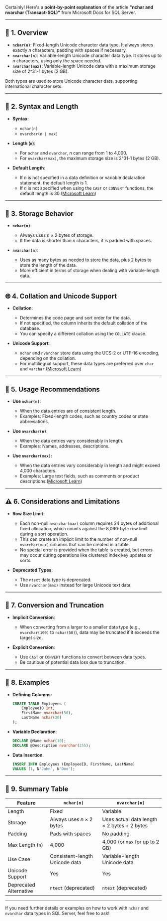 Certainly! Here's a **point-by-point explanation** of the article **"nchar and nvarchar (Transact-SQL)"** from Microsoft Docs for SQL Server.

---

## 🧵 1. **Overview**

* **`nchar(n)`**: Fixed-length Unicode character data type. It always stores exactly *n* characters, padding with spaces if necessary.
* **`nvarchar(n)`**: Variable-length Unicode character data type. It stores up to *n* characters, using only the space needed.
* **`nvarchar(max)`**: Variable-length Unicode data with a maximum storage size of 2^31-1 bytes (2 GB).

Both types are used to store Unicode character data, supporting international character sets.

---

## 📏 2. **Syntax and Length**

* **Syntax**:

  * `nchar(n)`
  * `nvarchar(n | max)`

* **Length (`n`)**:

  * For `nchar` and `nvarchar`, *n* can range from 1 to 4,000.
  * For `nvarchar(max)`, the maximum storage size is 2^31-1 bytes (2 GB).

* **Default Length**:

  * If *n* is not specified in a data definition or variable declaration statement, the default length is 1.
  * If *n* is not specified when using the `CAST` or `CONVERT` functions, the default length is 30.([Microsoft Learn][1])

---

## 🧠 3. **Storage Behavior**

* **`nchar(n)`**:

  * Always uses *n* × 2 bytes of storage.
  * If the data is shorter than *n* characters, it is padded with spaces.

* **`nvarchar(n)`**:

  * Uses as many bytes as needed to store the data, plus 2 bytes to store the length of the data.
  * More efficient in terms of storage when dealing with variable-length data.

---

## 🌐 4. **Collation and Unicode Support**

* **Collation**:

  * Determines the code page and sort order for the data.
  * If not specified, the column inherits the default collation of the database.
  * You can specify a different collation using the `COLLATE` clause.

* **Unicode Support**:

  * `nchar` and `nvarchar` store data using the UCS-2 or UTF-16 encoding, depending on the collation.
  * For multilingual support, these data types are preferred over `char` and `varchar`.([Microsoft Learn][1])

---

## 📌 5. **Usage Recommendations**

* **Use `nchar(n)`**:

  * When the data entries are of consistent length.
  * Examples: Fixed-length codes, such as country codes or state abbreviations.

* **Use `nvarchar(n)`**:

  * When the data entries vary considerably in length.
  * Examples: Names, addresses, descriptions.

* **Use `nvarchar(max)`**:

  * When the data entries vary considerably in length and might exceed 4,000 characters.
  * Examples: Large text fields, such as comments or product descriptions.([Microsoft Learn][1])

---

## ⚠️ 6. **Considerations and Limitations**

* **Row Size Limit**:

  * Each non-null `nvarchar(max)` column requires 24 bytes of additional fixed allocation, which counts against the 8,060-byte row limit during a sort operation.
  * This can create an implicit limit to the number of non-null `nvarchar(max)` columns that can be created in a table.
  * No special error is provided when the table is created, but errors may occur during operations like clustered index key updates or sorts.

* **Deprecated Types**:

  * The `ntext` data type is deprecated.
  * Use `nvarchar(max)` instead for large Unicode text data.

---

## 🔄 7. **Conversion and Truncation**

* **Implicit Conversion**:

  * When converting from a larger to a smaller data type (e.g., `nvarchar(100)` to `nchar(50)`), data may be truncated if it exceeds the target size.

* **Explicit Conversion**:

  * Use `CAST` or `CONVERT` functions to convert between data types.
  * Be cautious of potential data loss due to truncation.

---

## 🧪 8. **Examples**

* **Defining Columns**:

  ```sql
  CREATE TABLE Employees (
      EmployeeID int,
      FirstName nvarchar(50),
      LastName nchar(20)
  );
  ```

* **Variable Declaration**:

  ```sql
  DECLARE @Name nchar(10);
  DECLARE @Description nvarchar(255);
  ```

* **Data Insertion**:

  ```sql
  INSERT INTO Employees (EmployeeID, FirstName, LastName)
  VALUES (1, N'John', N'Doe');
  ```

---

## 📝 9. **Summary Table**

| Feature                | `nchar(n)`                     | `nvarchar(n)`                               |
| ---------------------- | ------------------------------ | ------------------------------------------- |
| Length                 | Fixed                          | Variable                                    |
| Storage                | Always uses *n* × 2 bytes      | Uses actual data length × 2 bytes + 2 bytes |
| Padding                | Pads with spaces               | No padding                                  |
| Max Length (`n`)       | 4,000                          | 4,000 (or `max` for up to 2 GB)             |
| Use Case               | Consistent-length Unicode data | Variable-length Unicode data                |
| Unicode Support        | Yes                            | Yes                                         |
| Deprecated Alternative | `ntext` (deprecated)           | `ntext` (deprecated)                        |

---

If you need further details or examples on how to work with `nchar` and `nvarchar` data types in SQL Server, feel free to ask!

[1]: https://learn.microsoft.com/en-us/sql/t-sql/data-types/nchar-and-nvarchar-transact-sql?view=sql-server-ver16&utm_source=chatgpt.com "nchar and nvarchar (Transact-SQL) - SQL Server - Learn Microsoft"
